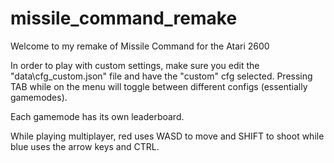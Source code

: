 # missile_command_remake
Welcome to my remake of Missile Command for the Atari 2600

In order to play with custom settings, make sure you edit the "data\cfg_custom.json" file and have the "custom" cfg selected.
Pressing TAB while on the menu will toggle between different configs (essentially gamemodes).

Each gamemode has its own leaderboard.

While playing multiplayer, red uses WASD to move and SHIFT to shoot while blue uses the arrow keys and CTRL.